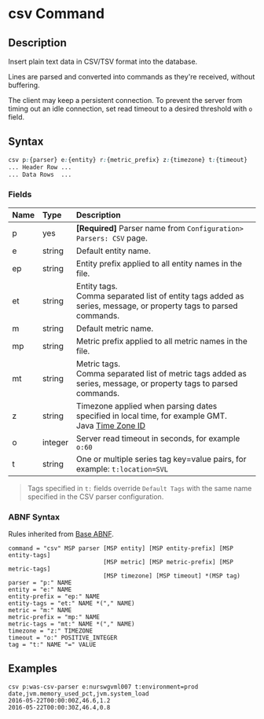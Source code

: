 # csv Command

## Description

Insert plain text data in CSV/TSV format into the database.

Lines are parsed and converted into commands as they're received, without buffering.

The client may keep a persistent connection. To prevent the server from timing out an idle connection, set read timeout to a desired threshold with `o` field.

## Syntax

```css
csv p:{parser} e:{entity} r:{metric_prefix} z:{timezone} t:{timeout}
... Header Row ...
... Data Rows  ...
```

### Fields

| **Name** | **Type** | **Description** |
|:---|:---|:---|
| p         | yes          | **[Required]** Parser name from `Configuration> Parsers: CSV` page. |
| e         | string       | Default entity name. |
| ep        | string       | Entity prefix applied to all entity names in the file. |
| et        | string       | Entity tags.<br>Comma separated list of entity tags added as series, message, or property tags to parsed commands. |
| m         | string       | Default metric name. |
| mp        | string       | Metric prefix applied to all metric names in the file. |
| mt        | string       | Metric tags.<br>Comma separated list of metric tags added as series, message, or property tags to parsed commands. |
| z         | string       | Timezone applied when parsing dates specified in local time, for example GMT.<br>Java [Time Zone ID](timezone-abnf.md)  |
| o         | integer      | Server read timeout in seconds, for example `o:60` |
| t         | string       | One or multiple series tag key=value pairs, for example: `t:location=SVL` |

> Tags specified in `t:` fields override `Default Tags` with the same name specified in the CSV parser configuration.

### ABNF Syntax

Rules inherited from [Base ABNF](base-abnf.md).

```properties
command = "csv" MSP parser [MSP entity] [MSP entity-prefix] [MSP entity-tags] 
                           [MSP metric] [MSP metric-prefix] [MSP metric-tags] 
						   [MSP timezone] [MSP timeout] *(MSP tag)
parser = "p:" NAME
entity = "e:" NAME
entity-prefix = "ep:" NAME
entity-tags = "et:" NAME *("," NAME)
metric = "m:" NAME
metric-prefix = "mp:" NAME
metric-tags = "mt:" NAME *("," NAME)
timezone = "z:" TIMEZONE
timeout = "o:" POSITIVE_INTEGER
tag = "t:" NAME "=" VALUE
```

## Examples

```ls
csv p:was-csv-parser e:nurswgvml007 t:environment=prod
date,jvm.memory_used_pct,jvm.system_load
2016-05-22T00:00:00Z,46.6,1.2
2016-05-22T00:00:30Z,46.4,0.8
```
